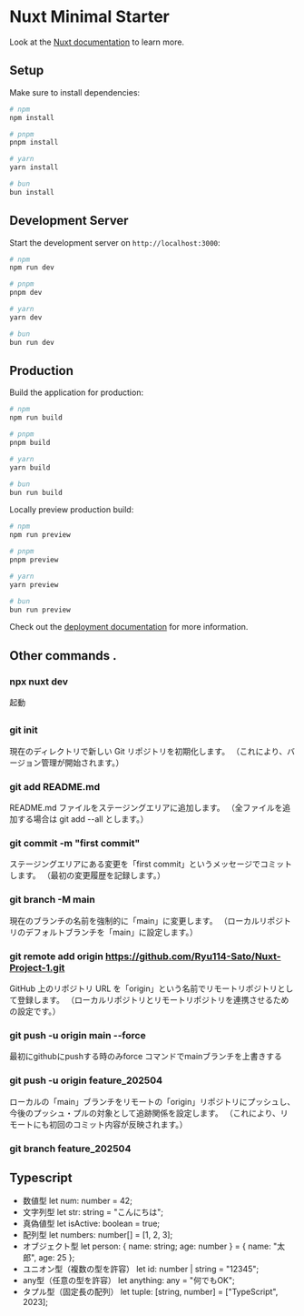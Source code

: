 # Nuxt Minimal Starter

Look at the [Nuxt documentation](https://nuxt.com/docs/getting-started/introduction) to learn more.

## Setup

Make sure to install dependencies:

```bash
# npm
npm install

# pnpm
pnpm install

# yarn
yarn install

# bun
bun install
```

## Development Server

Start the development server on `http://localhost:3000`:

```bash
# npm
npm run dev

# pnpm
pnpm dev

# yarn
yarn dev

# bun
bun run dev
```

## Production

Build the application for production:

```bash
# npm
npm run build

# pnpm
pnpm build

# yarn
yarn build

# bun
bun run build
```

Locally preview production build:

```bash
# npm
npm run preview

# pnpm
pnpm preview

# yarn
yarn preview

# bun
bun run preview
```

Check out the [deployment documentation](https://nuxt.com/docs/getting-started/deployment) for more information.


## Other commands .

### npx nuxt dev 
 起動


##
### git init
現在のディレクトリで新しい Git リポジトリを初期化します。 （これにより、バージョン管理が開始されます。）
### git add README.md
README.md ファイルをステージングエリアに追加します。 （全ファイルを追加する場合は git add --all とします。）
### git commit -m "first commit"
ステージングエリアにある変更を「first commit」というメッセージでコミットします。 （最初の変更履歴を記録します。）
### git branch -M main
現在のブランチの名前を強制的に「main」に変更します。 （ローカルリポジトリのデフォルトブランチを「main」に設定します。）
### git remote add origin https://github.com/Ryu114-Sato/Nuxt-Project-1.git
GitHub 上のリポジトリ URL を「origin」という名前でリモートリポジトリとして登録します。 （ローカルリポジトリとリモートリポジトリを連携させるための設定です。）

### git push -u origin main --force
最初にgithubにpushする時のみforce コマンドでmainブランチを上書きする

### git push -u origin feature_202504
ローカルの「main」ブランチをリモートの「origin」リポジトリにプッシュし、今後のプッシュ・プルの対象として追跡関係を設定します。 （これにより、リモートにも初回のコミット内容が反映されます。）
### git branch feature_202504

## Typescript 

-  数値型
let num: number = 42;
-  文字列型
let str: string = "こんにちは";
-  真偽値型
let isActive: boolean = true;
-  配列型
let numbers: number[] = [1, 2, 3];
-  オブジェクト型
let person: { name: string; age: number } = { name: "太郎", age: 25 };
-  ユニオン型（複数の型を許容）
let id: number | string = "12345";
-  any型（任意の型を許容）
let anything: any = "何でもOK";
-  タプル型（固定長の配列）
let tuple: [string, number] = ["TypeScript", 2023];